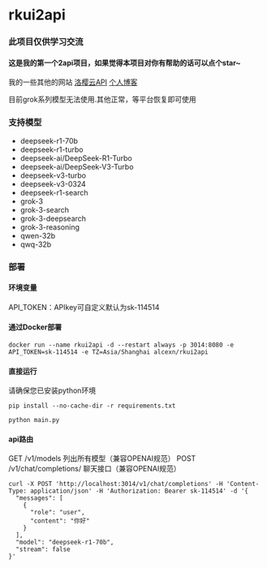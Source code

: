 # rkui2api
### 此项目仅供学习交流
#### 这是我的第一个2api项目，如果觉得本项目对你有帮助的话可以点个star~
我的一些其他的网站
[洛樱云API](https://api.luoying.work/) [个人博客](https://blog.alcex.cn)

目前grok系列模型无法使用.其他正常，等平台恢复即可使用
### 支持模型
- deepseek-r1-70b
- deepseek-r1-turbo
- deepseek-ai/DeepSeek-R1-Turbo
- deepseek-ai/DeepSeek-V3-Turbo
- deepseek-v3-turbo
- deepseek-v3-0324
- deepseek-r1-search
- grok-3
- grok-3-search
- grok-3-deepsearch
- grok-3-reasoning
- qwen-32b
- qwq-32b

### 部署
####  环境变量

API_TOKEN：APIkey可自定义默认为sk-114514

#### 通过Docker部署
```
docker run --name rkui2api -d --restart always -p 3014:8080 -e API_TOKEN=sk-114514 -e TZ=Asia/Shanghai alcexn/rkui2api
```
#### 直接运行
请确保您已安装python环境
```
pip install --no-cache-dir -r requirements.txt
```
```
python main.py
```

#### api路由
GET /v1/models 列出所有模型（兼容OPENAI规范）
POST /v1/chat/completions/ 聊天接口（兼容OPENAI规范）


```
curl -X POST 'http://localhost:3014/v1/chat/completions' -H 'Content-Type: application/json' -H 'Authorization: Bearer sk-114514' -d '{
  "messages": [
    {
      "role": "user",
      "content": "你好"
    }
  ],
  "model": "deepseek-r1-70b",
  "stream": false
}'
```
